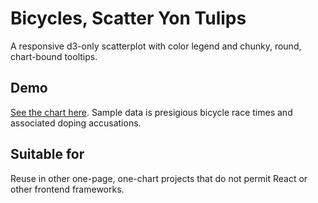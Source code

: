 # Bicycles, Scatter Yon Tulips
A responsive d3-only scatterplot with color legend and chunky, round, chart-bound tooltips.

## Demo
[See the chart here](https://matthieupierce.github.io/scatter-yon-tulips/). 
Sample data is presigious bicycle race times and associated doping accusations. 

## Suitable for
Reuse in other one-page, one-chart projects that do not permit React or other frontend frameworks.